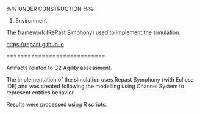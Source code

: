 %% UNDER CONSTRUCTION %%

1. Environment

The framework (RePast Simphony) used to implement the simulation:

https://repast.github.io





============================


Artifacts related to C2 Agility assessment. 

The  implementation of the simulation uses Repast Symphony (with Eclipse IDE) and was created following the modelling using Channel System to represent entities behavior.

Results were processed using R scripts.




